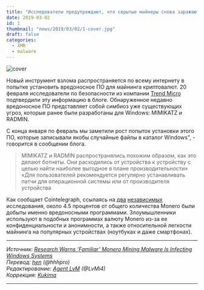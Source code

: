 ```yaml
---
title: "Исследователи предупреждают, что скрытые майнеры снова заражают компьютеры Windows"
date: 2019-03-02
id: 1
thumbnail: "news/2019/03/02/1-cover.jpg"
draft: false
categories: 
  - XMR 
  - malware
---
```


![cover](/news/2019/03/02/1-cover.jpg)

Новый инструмент взлома распространяется по всему интернету в попытке установить вредоносное ПО для майнинга криптовалют. 20 февраля исследователи по безопасности из компании [Trend Micro][1] подтвердили эту информацию в блоге.
Обнаруженное недавно вредоносное ПО представляет собой симбиоз уже существующих угроз, которые ранее были разработаны для Windows: MIMIKATZ и RADMIN.

С конца января по февраль мы заметили рост попыток установки этого ПО, которые записывали якобы случайные файлы в каталог Windows", - говорится в сообщении блога.

>MIMIKATZ и RADMIN распространялись похожим образом, как это делают ботнеты. Они расходились от устройства к устройству с целью найти наиболее выгодное в плане производительности»
«Для пользователей рекомендуется регулярно устанавливать патчи для операционной системы или от производителя устройства

Как сообщает Cointelegraph, ссылаясь на [два][2] [независимых][3] исследования, около 4.5 процентов от общего количества Monero были добыты именно вредоносными программами.
Злоумышленники используют в подобных программах валюту Monero из-за ее конфиденциальности и анонимности, а также относительной легкости майнинга на популярных устройствах (ноутбуках и даже смартфонах).

---  
_Источник: [Research Warns ‘Familiar’ Monero Mining Malware Is Infecting Windows Systems][4]  
Перевод: [hen][5] (@hhhpro)  
Редактирование: [Agent LvM][6] (@LvMi4)  
Коррекция: [Kukima][7]_  

---  
[1]:https://blog.trendmicro.com/trendlabs-security-intelligence/monero-miner-malware-uses-radmin-mimikatz-to-infect-propagate-via-vulnerability/
[2]:https://cointelegraph.com/news/malware-study-claims-criminals-mined-44-percent-of-monero-less-than-previously-thought
[3]:https://cointelegraph.com/news/5-percent-of-monero-in-circulation-was-mined-through-malware-research-finds
[4]:https://cointelegraph.com/news/research-warns-familiar-monero-mining-malware-is-infecting-windows-systems
[5]:https://xmr.ru/members/58/
[6]:https://xmr.ru/members/3/
[7]:https://xmr.ru/members/138/